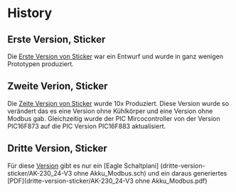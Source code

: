 # History
## Erste Version, Sticker
Die [Erste Version von Sticker](erste-version-sticker/) war ein Entwurf und wurde in ganz wenigen Prototypen produziert.

## Zweite Verion, Sticker
Die [Zeite Version von Sticker](zweite-version-sticker/) wurde 10x Produziert. Diese Version wurde so verändert das es eine Version ohne Kühlkörper und eine Version ohne Modbus gab. Gleichzeitig wurde der PIC Mircocontroller von der Version PIC16F873 auf die PIC Version PIC16F883 aktualisiert.

## Dritte Version, Sticker
Für diese [Version](dritte-version-sticker) gibt es nur ein [Eagle Schaltplani] (dritte-version-sticker/AK-230_24-V3 ohne Akku_Modbus.sch) und ein daraus generiertes [PDF](dritte-version-sticker/AK-230_24-V3 ohne Akku_Modbus.pdf)
